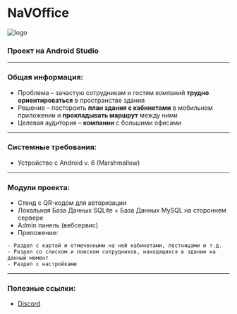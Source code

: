 # NaVOffice
![logo](https://media.discordapp.net/attachments/759412243850592258/812671357048455238/jUbo5dIVwWg.png)
### Проект на Android Studio
---
### Общая информация:
- Проблема – зачастую сотрудникам и гостям компаний **трудно ориентироваться** в пространстве здания
- Решение – постороить **план здания с кабинетами** в мобильном приложении и **прокладывать маршрут** между ними
- Целевая аудитория – **компании** с большими офисами
---
### Системные требования:
- Устройство с Android v. 6 (Marshmallow)
---
### Модули проекта:
- Стенд с QR-кодом для авторизации
- Локальная База Данных SQLite + База Данных MySQL на стороннем сервере
- Admin панель (вебсервис)
- Приложение:
```
- Раздел с картой и отмеченными на ней кабинетами, лестницами и т.д.
- Раздел со списком и поиском сотрудников, находящихся в здании на данный момент
- Раздел с настройками
```
---
### Полезные ссылки:
- [Discord](https://discord.gg/TvRY6EX3wQ)
